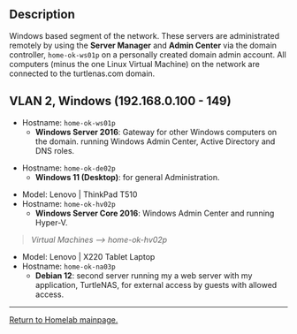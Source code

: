 
## Description

Windows based segment of the network. These servers are administrated remotely by using the **Server Manager** and **Admin Center** via the domain controller, `home-ok-ws01p` on a personally created domain admin account. All computers (minus the one Linux Virtual Machine) on the network are connected to the turtlenas.com domain.

## VLAN 2, Windows (192.168.0.100 - 149)

- Hostname: `home-ok-ws01p`
  - **Windows Server 2016**: Gateway for other Windows computers on the domain. running Windows Admin Center, Active Directory and DNS roles.
>
- Hostname: `home-ok-de02p`
  - **Windows 11 (Desktop)**: for general Administration.
>
- Model: Lenovo | ThinkPad T510
- Hostname: `home-ok-hv02p`
  - **Windows Server Core 2016**: Windows Admin Center and running Hyper-V.
> *Virtual Machines --> home-ok-hv02p*
- Model: Lenovo | X220 Tablet Laptop
- Hostname: `home-ok-na03p`
  - **Debian 12**: second server running my a web server with my application, TurtleNAS, for external access by guests with allowed access.
______________________________________________________________________________

[Return to Homelab mainpage.](https://github.com/allenc125789/Homelab#lan-19216801---9)
